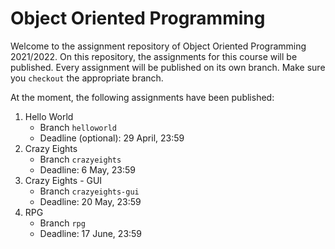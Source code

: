 # Object Oriented Programming

Welcome to the assignment repository of Object Oriented Programming 2021/2022. On this repository, the assignments for this course will be published. Every assignment will be published on its own branch. Make sure you `checkout` the appropriate branch.

At the moment, the following assignments have been published:

1. Hello World
    - Branch `helloworld`
	- Deadline (optional): 29 April, 23:59
2. Crazy Eights
	- Branch `crazyeights`
	- Deadline: 6 May, 23:59
3. Crazy Eights - GUI
	- Branch `crazyeights-gui`
	- Deadline: 20 May, 23:59
4. RPG
	- Branch `rpg`
	- Deadline: 17 June, 23:59
